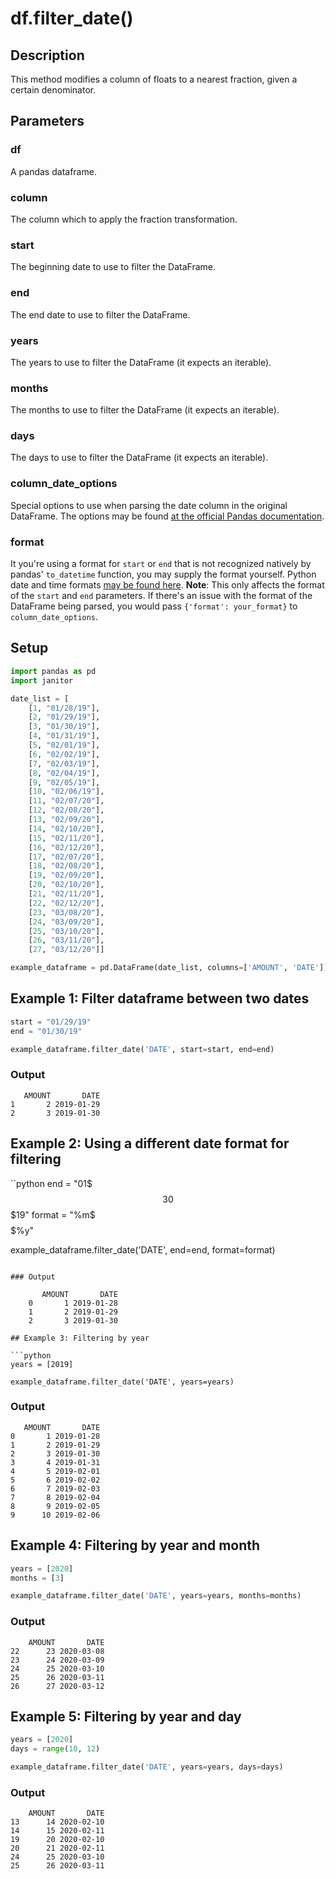 # df.filter_date()

## Description
This method modifies a column of floats to a nearest fraction, given a certain denominator.

## Parameters
### df
A pandas dataframe.

### column
The column which to apply the fraction transformation.

### start
The beginning date to use to filter the DataFrame.

### end
The end date to use to filter the DataFrame.

### years
The years to use to filter the DataFrame (it expects an iterable).

### months
The months to use to filter the DataFrame (it expects an iterable).

### days
The days to use to filter the DataFrame (it expects an iterable).

### column_date_options
Special options to use when parsing the date column in the original DataFrame. The options may be found [at the official Pandas documentation](https://pandas.pydata.org/pandas-docs/stable/reference/api/pandas.to_datetime.html).

### format
It you're using a format for `start` or `end` that is not recognized natively by pandas' `to_datetime` function, you may supply the format yourself. Python date and time formats [may be found here](http://strftime.org/).
__Note__: This only affects the format of the `start` and `end` parameters. If there's an issue with the format of the DataFrame being parsed, you would pass `{'format': your_format}` to `column_date_options`.

## Setup
```python
import pandas as pd
import janitor

date_list = [
    [1, "01/28/19"],
    [2, "01/29/19"],
    [3, "01/30/19"],
    [4, "01/31/19"],
    [5, "02/01/19"],
    [6, "02/02/19"],
    [7, "02/03/19"],
    [8, "02/04/19"],
    [9, "02/05/19"],
    [10, "02/06/19"],
    [11, "02/07/20"],
    [12, "02/08/20"],
    [13, "02/09/20"],
    [14, "02/10/20"],
    [15, "02/11/20"],
    [16, "02/12/20"],
    [17, "02/07/20"],
    [18, "02/08/20"],
    [19, "02/09/20"],
    [20, "02/10/20"],
    [21, "02/11/20"],
    [22, "02/12/20"],
    [23, "03/08/20"],
    [24, "03/09/20"],
    [25, "03/10/20"],
    [26, "03/11/20"],
    [27, "03/12/20"]]

example_dataframe = pd.DataFrame(date_list, columns=['AMOUNT', 'DATE'])
```

## Example 1: Filter dataframe between two dates
 ```python
start = "01/29/19"
end = "01/30/19"

example_dataframe.filter_date('DATE', start=start, end=end)
```

### Output

       AMOUNT       DATE
    1       2 2019-01-29
    2       3 2019-01-30

## Example 2: Using a different date format for filtering
 ``python
end = "01$$$30$$$19"
format = "%m$$$%d$$$%y"

example_dataframe.filter_date('DATE', end=end, format=format)
```

### Output

       AMOUNT       DATE
    0       1 2019-01-28
    1       2 2019-01-29
    2       3 2019-01-30

## Example 3: Filtering by year

```python
years = [2019]

example_dataframe.filter_date('DATE', years=years)
```

### Output

       AMOUNT       DATE
    0       1 2019-01-28
    1       2 2019-01-29
    2       3 2019-01-30
    3       4 2019-01-31
    4       5 2019-02-01
    5       6 2019-02-02
    6       7 2019-02-03
    7       8 2019-02-04
    8       9 2019-02-05
    9      10 2019-02-06

## Example 4: Filtering by year and month

```python
years = [2020]
months = [3]

example_dataframe.filter_date('DATE', years=years, months=months)
```

### Output

        AMOUNT       DATE
    22      23 2020-03-08
    23      24 2020-03-09
    24      25 2020-03-10
    25      26 2020-03-11
    26      27 2020-03-12

## Example 5: Filtering by year and day

```python
years = [2020]
days = range(10, 12)

example_dataframe.filter_date('DATE', years=years, days=days)
```

### Output

        AMOUNT       DATE
    13      14 2020-02-10
    14      15 2020-02-11
    19      20 2020-02-10
    20      21 2020-02-11
    24      25 2020-03-10
    25      26 2020-03-11
